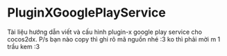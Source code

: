 PluginXGooglePlayService
========================

Tài liệu hướng dẫn viết và cấu hình plugin-x google play service cho cocos2dx.
P/s bạn nào copy thì ghi rõ mã nguồn nhé :3 ko thì phải mời m 1 trầu kem :3
